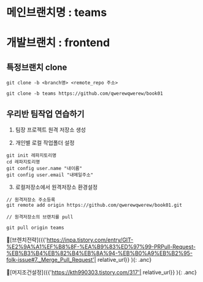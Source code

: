 # 메인브랜치명 : teams

# 개발브랜치 : frontend

## 특정브랜치 clone

`git clone -b <branch명> <remote_repo 주소>`

`git clone -b teams https://github.com/qwerewqwerew/book01`

우리반 팀작업 연습하기
---
1. 팀장 프로젝트 원격 저장소 생성

2. 개인별 로컬 작업폴더 설정

```
git init 레파지토리명
cd 레파지토리명
git config user.name "내이름"
git config user.email "내메일주소"

```
3. 로컬저장소에서 원격저장소 환경설정

```
// 원격저장소 주소등록
git remote add origin https://github.com/qwerewqwerew/book01.git

// 원격저장소의 브랜치를 pull

git pull origin teams

```

🔗[브렌치전략]({{'https://inpa.tistory.com/entry/GIT-%E2%9A%A1%EF%B8%8F-%EA%B9%83%ED%97%99-PRPull-Request-%EB%B3%B4%EB%82%B4%EB%8A%94-%EB%B0%A9%EB%B2%95-folk-issue#7._Merge_Pull_Request'| relative_url}} ){: .anc}



🔗[머지조건설정]({{'https://kth990303.tistory.com/317'| relative_url}} ){: .anc}
